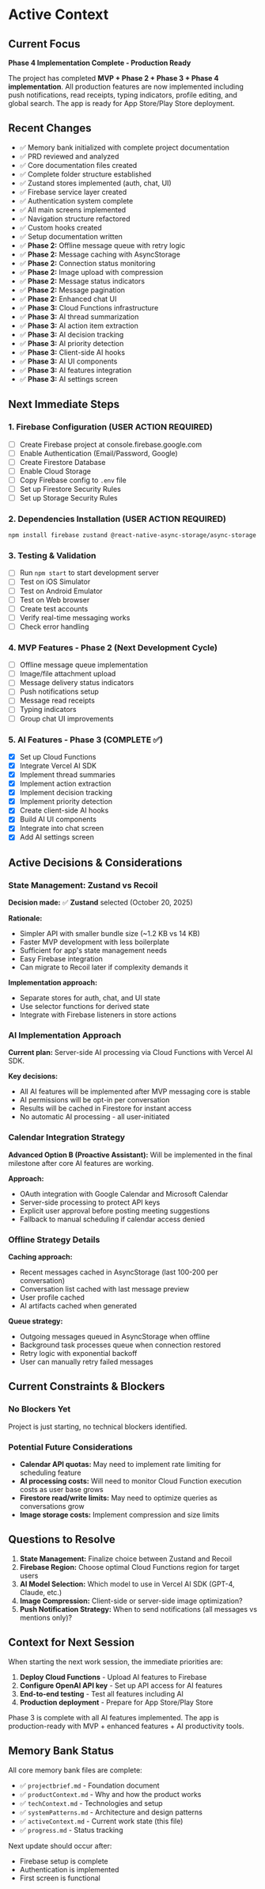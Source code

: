 # Active Context

## Current Focus

**Phase 4 Implementation Complete - Production Ready**

The project has completed **MVP + Phase 2 + Phase 3 + Phase 4 implementation**. All production features are now implemented including push notifications, read receipts, typing indicators, profile editing, and global search. The app is ready for App Store/Play Store deployment.

## Recent Changes

- ✅ Memory bank initialized with complete project documentation
- ✅ PRD reviewed and analyzed
- ✅ Core documentation files created
- ✅ Complete folder structure established
- ✅ Zustand stores implemented (auth, chat, UI)
- ✅ Firebase service layer created
- ✅ Authentication system complete
- ✅ All main screens implemented
- ✅ Navigation structure refactored
- ✅ Custom hooks created
- ✅ Setup documentation written
- ✅ **Phase 2:** Offline message queue with retry logic
- ✅ **Phase 2:** Message caching with AsyncStorage
- ✅ **Phase 2:** Connection status monitoring
- ✅ **Phase 2:** Image upload with compression
- ✅ **Phase 2:** Message status indicators
- ✅ **Phase 2:** Message pagination
- ✅ **Phase 2:** Enhanced chat UI
- ✅ **Phase 3:** Cloud Functions infrastructure
- ✅ **Phase 3:** AI thread summarization
- ✅ **Phase 3:** AI action item extraction
- ✅ **Phase 3:** AI decision tracking
- ✅ **Phase 3:** AI priority detection
- ✅ **Phase 3:** Client-side AI hooks
- ✅ **Phase 3:** AI UI components
- ✅ **Phase 3:** AI features integration
- ✅ **Phase 3:** AI settings screen

## Next Immediate Steps

### 1. Firebase Configuration (USER ACTION REQUIRED)
- [ ] Create Firebase project at console.firebase.google.com
- [ ] Enable Authentication (Email/Password, Google)
- [ ] Create Firestore Database
- [ ] Enable Cloud Storage
- [ ] Copy Firebase config to `.env` file
- [ ] Set up Firestore Security Rules
- [ ] Set up Storage Security Rules

### 2. Dependencies Installation (USER ACTION REQUIRED)
```bash
npm install firebase zustand @react-native-async-storage/async-storage expo-image-picker date-fns
```

### 3. Testing & Validation
- [ ] Run `npm start` to start development server
- [ ] Test on iOS Simulator
- [ ] Test on Android Emulator  
- [ ] Test on Web browser
- [ ] Create test accounts
- [ ] Verify real-time messaging works
- [ ] Check error handling

### 4. MVP Features - Phase 2 (Next Development Cycle)
- [ ] Offline message queue implementation
- [ ] Image/file attachment upload
- [ ] Message delivery status indicators
- [ ] Push notifications setup
- [ ] Message read receipts
- [ ] Typing indicators
- [ ] Group chat UI improvements

### 5. AI Features - Phase 3 (COMPLETE ✅)
- [x] Set up Cloud Functions
- [x] Integrate Vercel AI SDK
- [x] Implement thread summaries
- [x] Implement action extraction
- [x] Implement decision tracking
- [x] Implement priority detection
- [x] Create client-side AI hooks
- [x] Build AI UI components
- [x] Integrate into chat screen
- [x] Add AI settings screen

## Active Decisions & Considerations

### State Management: Zustand vs Recoil

**Decision made:** ✅ **Zustand** selected (October 20, 2025)

**Rationale:**
- Simpler API with smaller bundle size (~1.2 KB vs 14 KB)
- Faster MVP development with less boilerplate
- Sufficient for app's state management needs
- Easy Firebase integration
- Can migrate to Recoil later if complexity demands it

**Implementation approach:**
- Separate stores for auth, chat, and UI state
- Use selector functions for derived state
- Integrate with Firebase listeners in store actions

### AI Implementation Approach

**Current plan:** Server-side AI processing via Cloud Functions with Vercel AI SDK.

**Key decisions:**
- All AI features will be implemented after MVP messaging core is stable
- AI permissions will be opt-in per conversation
- Results will be cached in Firestore for instant access
- No automatic AI processing - all user-initiated

### Calendar Integration Strategy

**Advanced Option B (Proactive Assistant):** Will be implemented in the final milestone after core AI features are working.

**Approach:**
- OAuth integration with Google Calendar and Microsoft Calendar
- Server-side processing to protect API keys
- Explicit user approval before posting meeting suggestions
- Fallback to manual scheduling if calendar access denied

### Offline Strategy Details

**Caching approach:**
- Recent messages cached in AsyncStorage (last 100-200 per conversation)
- Conversation list cached with last message preview
- User profile cached
- AI artifacts cached when generated

**Queue strategy:**
- Outgoing messages queued in AsyncStorage when offline
- Background task processes queue when connection restored
- Retry logic with exponential backoff
- User can manually retry failed messages

## Current Constraints & Blockers

### No Blockers Yet
Project is just starting, no technical blockers identified.

### Potential Future Considerations
- **Calendar API quotas:** May need to implement rate limiting for scheduling feature
- **AI processing costs:** Will need to monitor Cloud Function execution costs as user base grows
- **Firestore read/write limits:** May need to optimize queries as conversations grow
- **Image storage costs:** Implement compression and size limits

## Questions to Resolve

1. **State Management:** Finalize choice between Zustand and Recoil
2. **Firebase Region:** Choose optimal Cloud Functions region for target users
3. **AI Model Selection:** Which model to use in Vercel AI SDK (GPT-4, Claude, etc.)
4. **Image Compression:** Client-side or server-side image optimization?
5. **Push Notification Strategy:** When to send notifications (all messages vs mentions only)?

## Context for Next Session

When starting the next work session, the immediate priorities are:

1. **Deploy Cloud Functions** - Upload AI features to Firebase
2. **Configure OpenAI API key** - Set up API access for AI features
3. **End-to-end testing** - Test all features including AI
4. **Production deployment** - Prepare for App Store/Play Store

Phase 3 is complete with all AI features implemented. The app is production-ready with MVP + enhanced features + AI productivity tools.

## Memory Bank Status

All core memory bank files are complete:
- ✅ `projectbrief.md` - Foundation document
- ✅ `productContext.md` - Why and how the product works
- ✅ `techContext.md` - Technologies and setup
- ✅ `systemPatterns.md` - Architecture and design patterns
- ✅ `activeContext.md` - Current work state (this file)
- ✅ `progress.md` - Status tracking

Next update should occur after:
- Firebase setup is complete
- Authentication is implemented
- First screen is functional

